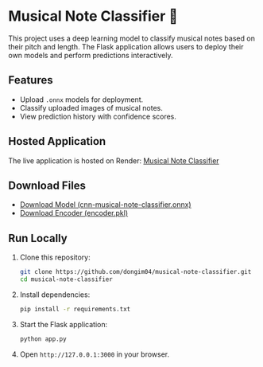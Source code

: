 # Musical Note Classifier 🎵

This project uses a deep learning model to classify musical notes based on their pitch and length. The Flask application allows users to deploy their own models and perform predictions interactively.

## Features
- Upload `.onnx` models for deployment.
- Classify uploaded images of musical notes.
- View prediction history with confidence scores.

## Hosted Application
The live application is hosted on Render:
[Musical Note Classifier](https://musical-note-classifier.onrender.com)

## Download Files
- [Download Model (cnn-musical-note-classifier.onnx)](https://github.com/dongim04/musical-note-classifier/raw/main/cnn-musical-note-classifier.onnx)
- [Download Encoder (encoder.pkl)](https://github.com/dongim04/musical-note-classifier/raw/main/encoder.pkl)

## Run Locally
1. Clone this repository:
   ```bash
   git clone https://github.com/dongim04/musical-note-classifier.git
   cd musical-note-classifier
   ```
2. Install dependencies:
   ```bash
   pip install -r requirements.txt
   ```
3. Start the Flask application:
   ```bash
   python app.py
   ```
4. Open `http://127.0.0.1:3000` in your browser.